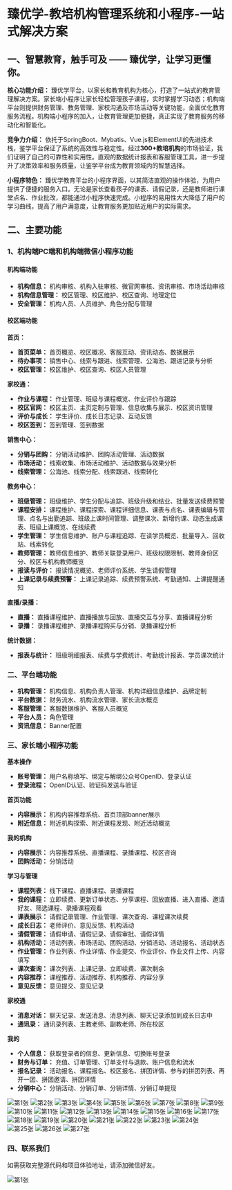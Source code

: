 # 臻优学-教培机构管理系统和小程序-一站式解决方案

## 一、智慧教育，触手可及 —— 臻优学，让学习更懂你。

**核心功能介绍：**
臻优学平台，以家长和教育机构为核心，打造了一站式的教育管理解决方案。家长端小程序让家长轻松管理孩子课程，实时掌握学习动态；机构端平台则提供财务管理、教务管理、家校沟通及市场活动等关键功能，全面优化教育服务流程。机构端小程序的加入，让教育管理更加便捷，真正实现了教育服务的移动化和智能化。

**竞争力介绍：**
依托于SpringBoot、Mybatis、Vue.js和ElementUI的先进技术栈，鉴学平台保证了系统的高效性与稳定性。经过**300+教培机构**的市场验证，我们证明了自己的可靠性和实用性。直观的数据统计报表和客服管理工具，进一步提升了决策效率和服务质量，让鉴学平台成为教育领域内的智慧选择。

**小程序特色：**
臻优学教育平台的小程序界面，以其简洁直观的操作体验，为用户提供了便捷的服务入口。无论是家长查看孩子的课表、请假记录，还是教师进行课堂点名、作业批改，都能通过小程序快速完成。小程序的易用性大大降低了用户的学习曲线，提高了用户满意度，让教育服务更加贴近用户的实际需求。

## 二、主要功能

### 1、机构端PC端和机构端微信小程序功能

#### 机构端功能

- **机构信息：** 机构审核、机构入驻审核、微官网审核、资讯审核、市场活动审核
- **机构信息管理：** 校区管理、校区维护、校区查询、地理定位
- **安全管理：** 机构人员、人员维护、角色分配与管理
#### 校区端功能

**首页：**
- **首页菜单：** 首页概览、校区概况、客服互动、资讯动态、数据展示
- **待办事项：** 销售中心、线索与跟进、线索管理、公海池、跟进记录与分析
- **校区管理：** 校区维护、校区查询、校区人员管理

**家校通：**
- **作业与课程：** 作业管理、班级与课程概览、作业评价与跟踪
- **校区官网：** 校区主页、主页定制与管理、信息收集与展示、校区资讯管理
- **评价与成长：** 学生评价、成长日志记录、互动反馈
- **校区签到：** 签到管理、签到数据

**销售中心：**

- **分销与团购：** 分销活动维护、团购活动管理、活动数据
- **市场活动：** 线索收集、市场活动维护、活动数据与效果分析
- **线索管理：** 公海池、线索分配、线索跟进、线索转化

**教务中心：**

- **班级管理：**  班级维护、学生分配与追踪、班级升级和结业、批量发送续费预警
- **课程安排：**  课程维护、课程探索、课程详细信息、课表与点名、课表编辑与管理、点名与出勤追踪、班级上课时间管理、调整课次、新增约课、动态生成课表、班级上课概览、在线续费
- **学生管理：** 学生信息维护、账户与课程追踪、在读学员概览、批量导入、回收站、线索转化
- **教师管理：**  教师信息维护、教师关联登录用户、班级权限限制、教师身份区分、校区与机构教师概览
- **报读与评价：**  报读情况概览、老师评价系统、学生请假管理
- **上课记录与续费预警：**  上课记录追踪、续费预警系统、考勤通知、上课提醒通知

**直播/录播：**

- **直播：** 直播课程维护、直播播放与回放、直播交互与分享、直播课程分析
- **录播：** 录播课程维护、录播课程购买与分销、录播课程分析

**统计数据：**

- **报表与统计：** 班级明细报表、续费与学费统计、考勤统计报表、学员课次统计

### 二、平台端功能

- **机构管理：** 机构信息、机构负责人管理、机构详细信息维护、品牌定制
- **平台数据：**  财务流水、机构流水管理、家长流水概览
- **客服管理：**  客服数据维护、客服人员概览
- **平台人员：**  角色管理
- **资讯信息：**  Banner配置


### 三、家长端小程序功能

**基本操作** 
- **账号管理：** 用户名称填写、绑定与解绑公众号OpenID、登录认证
- **登录流程：** OpenID认证、验证码发送与验证

**首页功能** 
- **内容展示：** 机构内容推荐系统、首页顶部banner展示
- **附近信息：** 附近机构探索、附近课程发现、附近活动概览

**我的机构** 
- **内容展示：** 内容推荐系统、直播课程、录播课程、校区咨询
- **团购活动：** 分销活动

**学习与管理** 
- **课程列表：** 线下课程、直播课程、录播课程
- **我的课程：** 立即续费、更新订单状态、分享课程、回放直播、进入直播、邀请好友、筛选课程、录播课程观看
- **课表展示：** 请假记录管理、作业管理、课次查询、课程课次续费
- **成长日志：** 老师评价、意见反馈、机构活动
- **请假管理：** 请假申请、请假记录、请假审批、请假详情
- **机构活动：** 活动列表、市场活动、团购活动、分销活动、活动报名、活动状态
- **作业管理：** 作业列表、作业详情、作业提交、作业评价、作业文件上传、内容填写
- **课次查询：** 课次列表、上课记录、立即续费、课次剩余
- **内容推荐：** 课程推荐、活动推荐、机构推荐、内容分享
- **意见反馈：** 意见提交、意见记录

**家校通** 
- **消息对话：** 聊天记录、发送消息、消息列表、聊天记录添加到成长日志中
- **通讯录：** 通讯录列表、主教老师、副教老师、所在校区

**我的** 
- **个人信息：** 获取登录者的信息、更新信息、切换账号登录
- **财务与订单：** 充值、订单管理、订单支付与退款、账户信息和流水
- **报名记录：** 活动报名、课程报名、校区报名、拼团详情、参与的拼团列表、再开一团、拼团邀请、拼团详情
- **分销中心：** 分销活动、分销订单、分销详情、分销订单提现 


![第1张](./doc/幻灯片1.PNG)
![第2张](./doc/幻灯片2.PNG)
![第3张](./doc/幻灯片3.PNG)
![第4张](./doc/幻灯片4.PNG)
![第5张](./doc/幻灯片5.PNG)
![第6张](./doc/幻灯片6.PNG)
![第7张](./doc/幻灯片7.PNG)
![第8张](./doc/幻灯片8.PNG)
![第9张](./doc/幻灯片9.PNG)
![第10张](./doc/幻灯片10.PNG)
![第11张](./doc/幻灯片11.PNG)
![第12张](./doc/幻灯片12.PNG)
![第13张](./doc/幻灯片13.PNG)
![第14张](./doc/幻灯片14.PNG)
![第15张](./doc/幻灯片15.PNG)
![第16张](./doc/幻灯片16.PNG)
![第17张](./doc/幻灯片17.PNG)
![第18张](./doc/幻灯片18.PNG)
![第19张](./doc/幻灯片19.PNG)
![第20张](./doc/幻灯片20.PNG)
![第21张](./doc/幻灯片21.PNG)
![第22张](./doc/幻灯片22.PNG)
![第23张](./doc/幻灯片23.PNG)
![第24张](./doc/幻灯片24.PNG)
![第25张](./doc/幻灯片25.PNG)
![第26张](./doc/幻灯片26.PNG)
![第27张](./doc/幻灯片27.PNG)

### 四、联系我们

如需获取完整源代码和项目体验地址，请添加微信好友。

![第1张](./doc/微信二维码.jpg)

